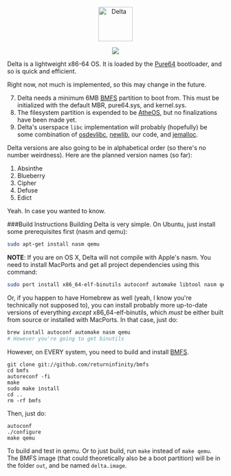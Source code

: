 <p align="center">
  <img alt="Delta" src="http://s18.postimg.org/xjr7aiau1/delta.png" height="80" />
</p>
<p align="center">
  <a href="https://travis-ci.org/aventuretech/delta"><img src="https://travis-ci.org/aventuretech/delta.svg?branch=master" /></a>
</p>

Delta is a lightweight x86-64 OS. It is loaded by the [Pure64](https://github.com/ReturnInfinity/Pure64) bootloader, and so is quick and efficient. 

Right now, not much is implemented, so this may change in the future.

7. Delta needs a minimum 6MB [BMFS](https://github.com/ReturnInfinity/BMFS/wiki/BareMetal-File-System) partition to boot from. This must be initialized with the default MBR, pure64.sys, and kernel.sys.
56. The filesystem partition is expended to be [AtheOS](https://en.wikipedia.org/wiki/AtheOS_File_System), but no finalizations have been made yet.
90. Delta's userspace `libc` implementation will probably (hopefully) be some combination of [osdevlibc](https://code.google.com/p/osdevlibc/), [newlib](https://sourceware.org/newlib/), our code, and [jemalloc](http://www.canonware.com/jemalloc/).

Delta versions are also going to be in alphabetical order (so there's no number weirdness). Here are the planned version names (so far):

1. Absinthe
2. Blueberry
3. Cipher
4. Defuse
5. Edict

Yeah. In case you wanted to know.

###Build Instructions
Building Delta is very simple. On Ubuntu, just install some prerequisites first (nasm and qemu):
``` bash
sudo apt-get install nasm qemu
```

**NOTE**: If you are on OS X, Delta will not compile with Apple's nasm. You need to install MacPorts and get all project dependencies using this command:
``` bash
sudo port install x86_64-elf-binutils autoconf automake libtool nasm qemu
```

Or, if you happen to have Homebrew as well (yeah, I know you're technically not supposed to), you can install probably more up-to-date versions of everything *except* x86_64-elf-binutils, which *must* be either built from source or installed with MacPorts. In that case, just do:
```bash
brew install autoconf automake nasm qemu
# However you're going to get binutils
```

However, on EVERY system, you need to build and install [BMFS](https://github.com/ReturnInfinity/BMFS).
```
git clone git://github.com/returninfinity/bmfs
cd bmfs
autoreconf -fi
make
sudo make install
cd ..
rm -rf bmfs
```

Then, just do:

```
autoconf
./configure
make qemu
```
To build and test in qemu. Or to just build, run `make` instead of `make qemu`. The BMFS image (that could theoretically also be a boot partition) will be in the folder `out`, and be named `delta.image`.
